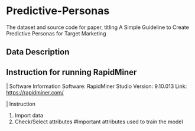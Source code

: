 # Predictive-Personas
The dataset and source code for paper, titling A Simple Guideline to Create Predictive Personas for Target Marketing

## Data Description

## Instruction for running RapidMiner
| Software Information
Software: RapidMiner Studio
Version: 9.10.013
Link: https://rapidminer.com/

| Instruction
1. Import data
2. Check/Select attributes #Important attributes used to train the model
